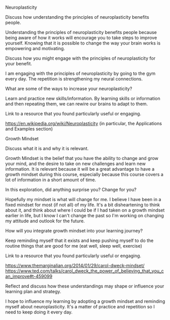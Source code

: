 Neuroplasticity

Discuss how understanding the principles of neuroplasticity benefits people.

Understanding the principles of neuroplasticity benefits people because being aware of how it works will encourage you to take steps to improve yourself. Knowing that it is possible to change the way your brain works is empowering and motivating.


Discuss how you might engage with the principles of neuroplasticity for your benefit.

I am engaging with the principles of neuroplasticity by going to the gym every day. The repetition is strengthening my neural connections.


What are some of the ways to increase your neuroplasticity?

Learn and practice new skills/information. By learning skills or information and then repeating them, we can rewire our brains to adapt to them.


Link to a resource that you found particularly useful or engaging.

https://en.wikipedia.org/wiki/Neuroplasticity (in particular, the Applications and Examples section)


Growth Mindset

Discuss what it is and why it is relevant.

Growth Mindset is the belief that you have the ability to change and grow your mind, and the desire to take on new challenges and learn new information. It is relevant because it will be a great advantage to have a growth mindset during this course, especially because this course covers a lot of information in a short amount of time.


In this exploration, did anything surprise you? Change for you?

Hopefully my mindset is what will change for me. I believe I have been in a fixed mindset for most (if not all) of my life. It's a bit disheartening to think about it, and think about where I could be if I had taken on a growth mindset earlier in life, but I know I can't change the past so I'm working on changing my attitude and outlook for the future.


How will you integrate growth mindset into your learning journey?

Keep reminding myself that it exists and keep pushing myself to do the routine things that are good for me (eat well, sleep well, exercise)


Link to a resource that you found particularly useful or engaging.

https://www.themarginalian.org/2014/01/29/carol-dweck-mindset/
https://www.ted.com/talks/carol_dweck_the_power_of_believing_that_you_can_improve#t-459099


Reflect and discuss how these understandings may shape or influence your learning plan and strategy.

I hope to influence my learning by adopting a growth mindset and reminding myself about neuroplasticity. It's a matter of practice and repetition so I need to keep doing it every day.
